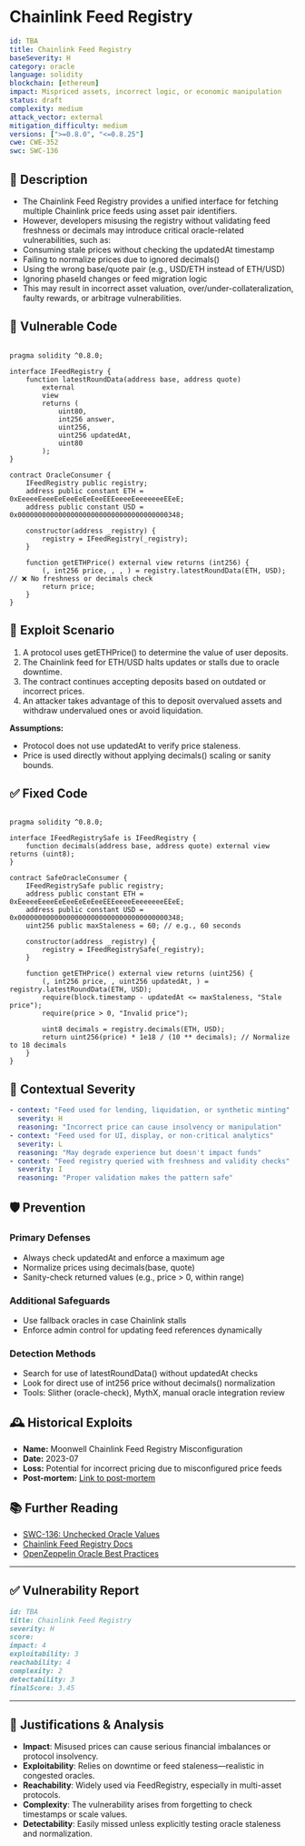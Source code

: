 # Chainlink Feed Registry

```YAML
id: TBA
title: Chainlink Feed Registry 
baseSeverity: H
category: oracle
language: solidity
blockchain: [ethereum]
impact: Mispriced assets, incorrect logic, or economic manipulation
status: draft
complexity: medium
attack_vector: external
mitigation_difficulty: medium
versions: [">=0.8.0", "<=0.8.25"]
cwe: CWE-352
swc: SWC-136
```

## 📝 Description

- The Chainlink Feed Registry provides a unified interface for fetching multiple Chainlink price feeds using asset pair identifiers. 
- However, developers misusing the registry without validating feed freshness or decimals may introduce critical oracle-related vulnerabilities, such as:
- Consuming stale prices without checking the updatedAt timestamp
- Failing to normalize prices due to ignored decimals()
- Using the wrong base/quote pair (e.g., USD/ETH instead of ETH/USD)
- Ignoring phaseId changes or feed migration logic
- This may result in incorrect asset valuation, over/under-collateralization, faulty rewards, or arbitrage vulnerabilities.

## 🚨 Vulnerable Code

```solidity

pragma solidity ^0.8.0;

interface IFeedRegistry {
    function latestRoundData(address base, address quote)
        external
        view
        returns (
            uint80,
            int256 answer,
            uint256,
            uint256 updatedAt,
            uint80
        );
}

contract OracleConsumer {
    IFeedRegistry public registry;
    address public constant ETH = 0xEeeeeEeeeEeEeeEeEeEeeEEEeeeeEeeeeeeeEEeE;
    address public constant USD = 0x0000000000000000000000000000000000000348;

    constructor(address _registry) {
        registry = IFeedRegistry(_registry);
    }

    function getETHPrice() external view returns (int256) {
        (, int256 price, , , ) = registry.latestRoundData(ETH, USD); // ❌ No freshness or decimals check
        return price;
    }
}
```

## 🧪 Exploit Scenario

1. A protocol uses getETHPrice() to determine the value of user deposits.
2. The Chainlink feed for ETH/USD halts updates or stalls due to oracle downtime.
3. The contract continues accepting deposits based on outdated or incorrect prices.
4. An attacker takes advantage of this to deposit overvalued assets and withdraw undervalued ones or avoid liquidation.

**Assumptions:**

- Protocol does not use updatedAt to verify price staleness.
- Price is used directly without applying decimals() scaling or sanity bounds.

## ✅ Fixed Code

```solidity

pragma solidity ^0.8.0;

interface IFeedRegistrySafe is IFeedRegistry {
    function decimals(address base, address quote) external view returns (uint8);
}

contract SafeOracleConsumer {
    IFeedRegistrySafe public registry;
    address public constant ETH = 0xEeeeeEeeeEeEeeEeEeEeeEEEeeeeEeeeeeeeEEeE;
    address public constant USD = 0x0000000000000000000000000000000000000348;
    uint256 public maxStaleness = 60; // e.g., 60 seconds

    constructor(address _registry) {
        registry = IFeedRegistrySafe(_registry);
    }

    function getETHPrice() external view returns (uint256) {
        (, int256 price, , uint256 updatedAt, ) = registry.latestRoundData(ETH, USD);
        require(block.timestamp - updatedAt <= maxStaleness, "Stale price");
        require(price > 0, "Invalid price");

        uint8 decimals = registry.decimals(ETH, USD);
        return uint256(price) * 1e18 / (10 ** decimals); // Normalize to 18 decimals
    }
}
```

## 🧭 Contextual Severity

```yaml
- context: "Feed used for lending, liquidation, or synthetic minting"
  severity: H
  reasoning: "Incorrect price can cause insolvency or manipulation"
- context: "Feed used for UI, display, or non-critical analytics"
  severity: L
  reasoning: "May degrade experience but doesn't impact funds"
- context: "Feed registry queried with freshness and validity checks"
  severity: I
  reasoning: "Proper validation makes the pattern safe"
```

## 🛡️ Prevention

### Primary Defenses

- Always check updatedAt and enforce a maximum age
- Normalize prices using decimals(base, quote)
- Sanity-check returned values (e.g., price > 0, within range)

### Additional Safeguards

- Use fallback oracles in case Chainlink stalls
- Enforce admin control for updating feed references dynamically

### Detection Methods

- Search for use of latestRoundData() without updatedAt checks
- Look for direct use of int256 price without decimals() normalization
- Tools: Slither (oracle-check), MythX, manual oracle integration review

## 🕰️ Historical Exploits

- **Name:** Moonwell Chainlink Feed Registry Misconfiguration
- **Date:** 2023-07 
- **Loss:** Potential for incorrect pricing due to misconfigured price feeds 
- **Post-mortem:** [Link to post-mortem](https://github.com/code-423n4/2023-07-moonwell-findings/issues/189)
  
## 📚 Further Reading

- [SWC-136: Unchecked Oracle Values](https://swcregistry.io/docs/SWC-136/) 
- [Chainlink Feed Registry Docs](https://docs.chain.link/data-feeds/feed-registry) 
- [OpenZeppelin Oracle Best Practices](https://docs.openzeppelin.com/contracts/4.x/api/utils#SafeCast) 

---

## ✅ Vulnerability Report

```markdown
id: TBA
title: Chainlink Feed Registry 
severity: H
score:
impact: 4        
exploitability: 3
reachability: 4   
complexity: 2 
detectability: 3 
finalScore: 3.45
```

---

## 📄 Justifications & Analysis

- **Impact**: Misused prices can cause serious financial imbalances or protocol insolvency.
- **Exploitability**: Relies on downtime or feed staleness—realistic in congested oracles.
- **Reachability**: Widely used via FeedRegistry, especially in multi-asset protocols.
- **Complexity**: The vulnerability arises from forgetting to check timestamps or scale values.
- **Detectability**: Easily missed unless explicitly testing oracle staleness and normalization.
